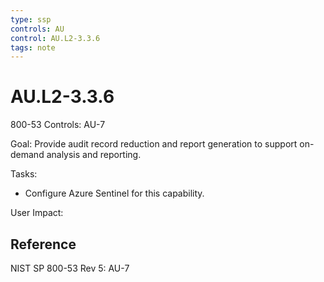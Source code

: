 ```yaml
---
type: ssp
controls: AU
control: AU.L2-3.3.6
tags: note
---
```


# AU.L2-3.3.6

800-53 Controls: AU-7

Goal: Provide audit record reduction and report generation to support on-demand analysis and reporting.

Tasks:

- Configure Azure Sentinel for this capability.

User Impact:

## Reference

NIST SP 800-53 Rev 5: AU-7